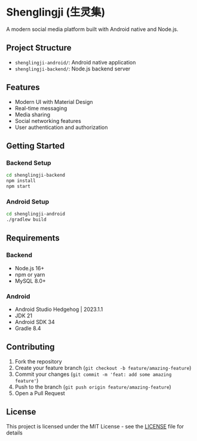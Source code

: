 # Shenglingji (生灵集)

A modern social media platform built with Android native and Node.js.

## Project Structure

- `shenglingji-android/`: Android native application
- `shenglingji-backend/`: Node.js backend server

## Features

- Modern UI with Material Design
- Real-time messaging
- Media sharing
- Social networking features
- User authentication and authorization

## Getting Started

### Backend Setup

```bash
cd shenglingji-backend
npm install
npm start
```

### Android Setup

```bash
cd shenglingji-android
./gradlew build
```

## Requirements

### Backend
- Node.js 16+
- npm or yarn
- MySQL 8.0+

### Android
- Android Studio Hedgehog | 2023.1.1
- JDK 21
- Android SDK 34
- Gradle 8.4

## Contributing

1. Fork the repository
2. Create your feature branch (`git checkout -b feature/amazing-feature`)
3. Commit your changes (`git commit -m 'feat: add some amazing feature'`)
4. Push to the branch (`git push origin feature/amazing-feature`)
5. Open a Pull Request

## License

This project is licensed under the MIT License - see the [LICENSE](LICENSE) file for details 